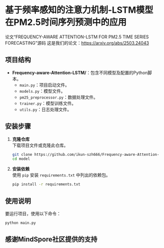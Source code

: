 # 基于频率感知的注意力机制-LSTM模型在PM2.5时间序列预测中的应用
 
论文“FREQUENCY-AWARE ATTENTION-LSTM FOR PM2.5 TIME SERIES FORECASTING”源码
这是我们的论文：https://arxiv.org/abs/2503.24043

## 项目结构

- **Frequency-aware-Attention-LSTM/**：包含不同模型及配置的Python脚本。
  - `main.py`：项目启动文件。
  - `models.py`：模型文件。
  - `pm25_preprocessor.py`：数据处理文件。
  - `trainer.py`：模型训练文件。
  - `utils.py`：日志处理文件。

## 安装步骤

1. **克隆仓库**  
   下载项目文件或克隆此仓库。

   ```bash
   git clone https://github.com/ikun-szh666/Frequency-aware-Attention-LSTM.git
   cd model
   ```

2. **安装依赖**  
   使用 `pip` 安装 `requirements.txt` 中列出的依赖包。

   ```bash
   pip install -r requirements.txt
   ```

## 使用说明

要运行项目，使用以下命令：

```bash
python main.py
```

## 感谢MindSpore社区提供的支持
